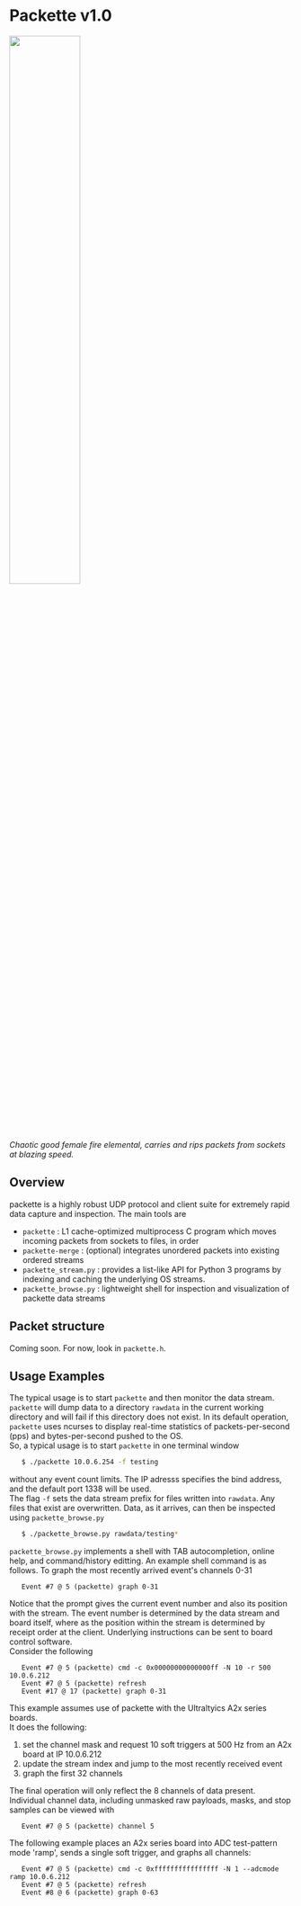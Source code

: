 
# Packette v1.0
<img src="http://www.phys.hawaii.edu/~kcroker/packette/fp.png" width="50%"/>

_Chaotic good female fire elemental, carries and rips packets from sockets at blazing speed._

## Overview
packette is a highly robust UDP protocol and client suite for extremely rapid data capture and inspection.
The main tools are

* `packette` : L1 cache-optimized multiprocess C program which moves incoming packets 
from sockets to files, in order
* `packette-merge` :  (optional) integrates unordered packets into existing ordered streams
* `packette_stream.py` : provides a list-like API for Python 3 programs by indexing and caching the underlying OS streams.
* `packette_browse.py` : lightweight shell for inspection and visualization of packette data streams

## Packet structure

Coming soon.  For now, look in `packette.h`.

## Usage Examples

The typical usage is to start `packette` and then monitor the data stream.  
`packette` will dump data to a directory `rawdata` in the current working directory and will fail if this directory does not exist.
In its default operation, `packette` uses ncurses to display real-time statistics of packets-per-second (pps)
and bytes-per-second pushed to the OS.  
So, a typical usage is to start `packette` in one terminal window

```bash
   $ ./packette 10.0.6.254 -f testing
```
without any event count limits.  The IP adresss specifies the bind address, and the default port 1338 will be used.  
The flag `-f` sets the data stream prefix for files written into `rawdata`.
Any files that exist are overwritten.
Data, as it arrives, can then be inspected using `packette_browse.py`

```bash
   $ ./packette_browse.py rawdata/testing*
```

`packette_browse.py` implements a shell with TAB autocompletion, online help, and command/history editting.
An example shell command is as follows.
To graph the most recently arrived event's channels 0-31

```
   Event #7 @ 5 (packette) graph 0-31
```

Notice that the prompt gives the current event number and also its position with the stream.
The event number is determined by the data stream and board itself, where as the position within the 
stream is determined by receipt order at the client.
Underlying instructions can be sent to board control software.  
Consider the following 

```
   Event #7 @ 5 (packette) cmd -c 0x00000000000000ff -N 10 -r 500 10.0.6.212
   Event #7 @ 5 (packette) refresh
   Event #17 @ 17 (packette) graph 0-31
```

This example assumes use of packette with the Ultraltyics A2x series boards.  
It does the following:

1. set the channel mask and request 10 soft triggers at 500 Hz from an A2x board at IP 10.0.6.212
2. update the stream index and jump to the most recently received event
3. graph the first 32 channels

The final operation will only reflect the 8 channels of data present.
Individual channel data, including unmasked raw payloads, masks, and stop samples can be viewed with

```
   Event #7 @ 5 (packette) channel 5
```

The following example places an A2x series board into ADC test-pattern mode 'ramp', sends a single soft trigger, and graphs all channels:

```
   Event #7 @ 5 (packette) cmd -c 0xffffffffffffffff -N 1 --adcmode ramp 10.0.6.212
   Event #7 @ 5 (packette) refresh
   Event #8 @ 6 (packette) graph 0-63
```



